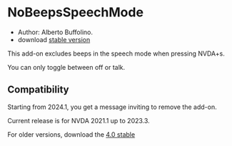 # NoBeepsSpeechMode

* Author: Alberto Buffolino.
* download [stable version][stable]

This add-on excludes beeps in the speech mode when pressing NVDA+s.

You can only toggle between off or talk.

## Compatibility

Starting from 2024.1, you get a message inviting to remove the add-on.

Current release is for NVDA 2021.1 up to 2023.3.

For older versions, download the [4.0 stable][old-stable]


[old-stable]: https://github.com/ABuffEr/noBeepsSpeechMode/releases/download/v4.0/noBeepsSpeechMode-4.0.nvda-addon

[stable]: https://www.nvaccess.org/addonStore/legacy?file=noBeepsSpeechMode
